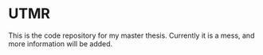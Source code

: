 # UTMR

This is the code repository for my master thesis. Currently it is a mess, and more information will be added. 
